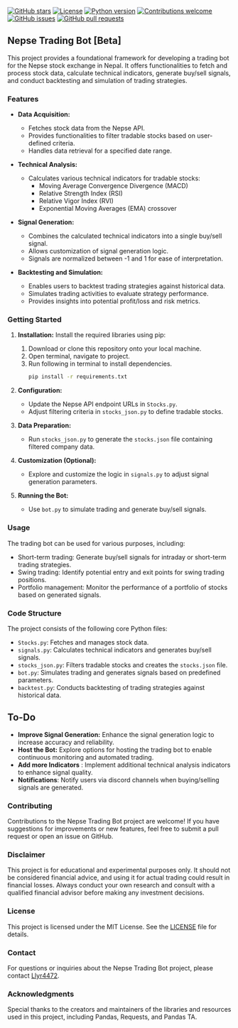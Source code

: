[![GitHub stars](https://img.shields.io/github/stars/LLyr4472/nepse-trading-bot.svg?style=flat-square)](https://github.com/LLyr4472/nepse-trading-bot/stargazers)
[![License](https://img.shields.io/badge/License-MIT-yellow.svg?style=flat-square)](https://opensource.org/licenses/MIT)
[![Python version](https://img.shields.io/badge/Python-3.11.1-blue.svg?style=flat-square)](https://www.python.org/downloads/)
[![Contributions welcome](https://img.shields.io/badge/Contributions-welcome-brightgreen.svg?style=flat-square)](https://github.com/LLyr4472/nepse-trading-bot/issues)
[![GitHub issues](https://img.shields.io/github/issues/LLyr4472/nepse-trading-bot.svg?style=flat-square)](https://github.com/LLyr4472/nepse-trading-bot/issues)
[![GitHub pull requests](https://img.shields.io/github/issues-pr/LLyr4472/nepse-trading-bot.svg?style=flat-square)](https://github.com/LLyr4472/nepse-trading-bot/pulls)


## Nepse Trading Bot [Beta]

This project provides a foundational framework for developing a trading bot for the Nepse stock exchange in Nepal. It offers functionalities to fetch and process stock data, calculate technical indicators, generate buy/sell signals, and conduct backtesting and simulation of trading strategies.


### Features

* **Data Acquisition:**
    * Fetches stock data from the Nepse API.
    * Provides functionalities to filter tradable stocks based on user-defined criteria.
    * Handles data retrieval for a specified date range.

* **Technical Analysis:**
    * Calculates various technical indicators for tradable stocks:
        * Moving Average Convergence Divergence (MACD)
        * Relative Strength Index (RSI)
        * Relative Vigor Index (RVI)
        * Exponential Moving Averages (EMA) crossover

* **Signal Generation:**
    * Combines the calculated technical indicators into a single buy/sell signal.
    * Allows customization of signal generation logic.
    * Signals are normalized between -1 and 1 for ease of interpretation.

* **Backtesting and Simulation:**
    * Enables users to backtest trading strategies against historical data.
    * Simulates trading activities to evaluate strategy performance.
    * Provides insights into potential profit/loss and risk metrics.

### Getting Started

1. **Installation:** Install the required libraries using pip:
    1. Download  or clone this repository onto your local machine.
    2. Open terminal, navigate to project.
    3. Run following in terminal to install dependencies.
        ```bash
        pip install -r requirements.txt
        ```

2. **Configuration:**
    - Update the Nepse API endpoint URLs in `Stocks.py`.
    - Adjust filtering criteria in `stocks_json.py` to define tradable stocks.

3. **Data Preparation:**
    - Run `stocks_json.py` to generate the `stocks.json` file containing filtered company data.

4. **Customization (Optional):**
    - Explore and customize the logic in `signals.py` to adjust signal generation parameters.

5. **Running the Bot:**
    - Use `bot.py` to simulate trading and generate buy/sell signals.

### Usage

The trading bot can be used for various purposes, including:

* Short-term trading: Generate buy/sell signals for intraday or short-term trading strategies.
* Swing trading: Identify potential entry and exit points for swing trading positions.
* Portfolio management: Monitor the performance of a portfolio of stocks based on generated signals.

### Code Structure

The project consists of the following core Python files:

* `Stocks.py`: Fetches and manages stock data.
* `signals.py`: Calculates technical indicators and generates buy/sell signals.
* `stocks_json.py`: Filters tradable stocks and creates the `stocks.json` file.
* `bot.py`: Simulates trading and generates signals based on predefined parameters.
* `backtest.py`: Conducts backtesting of trading strategies against historical data.

## To-Do

- **Improve Signal Generation:** Enhance the signal generation logic to increase accuracy and reliability.
- **Host the Bot:** Explore options for hosting the trading bot to enable continuous monitoring and automated trading.
- **Add more Indicators** : Implement additional technical analysis indicators to enhance signal quality.
- **Notifications**: Notify  users via discord channels when buying/selling  signals are generated.


### Contributing

Contributions to the Nepse Trading Bot project are welcome! If you have suggestions for improvements or new features, feel free to submit a pull request or open an issue on GitHub.

### Disclaimer

This project is for educational and experimental purposes only. It should not be considered financial advice, and using it for actual trading could result in financial losses. Always conduct your own research and consult with a qualified financial advisor before making any investment decisions.

### License

This project is licensed under the MIT License. See the [LICENSE](LICENSE) file for details.

### Contact

For questions or inquiries about the Nepse Trading Bot project, please contact [Llyr4472](https://discordapp.com/users/lyr4472).

### Acknowledgments

Special thanks to the creators and maintainers of the libraries and resources used in this project, including Pandas, Requests, and Pandas TA.